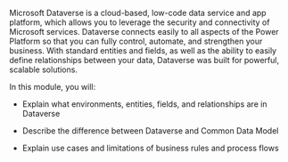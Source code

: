 Microsoft Dataverse is a cloud-based, low-code data service and app platform, which allows you to leverage the security and connectivity of Microsoft services. Dataverse connects easily to all aspects of the Power Platform so that you can fully control, automate, and strengthen your business. With standard entities and fields, as well as the ability to easily define relationships between your data, Dataverse was built for powerful, scalable solutions.

In this module, you will:

- Explain what environments, entities, fields, and relationships are in Dataverse

- Describe the difference between Dataverse and Common Data Model

- Explain use cases and limitations of business rules and process flows


